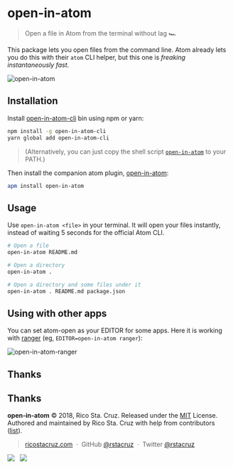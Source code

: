# open-in-atom

> Open a file in Atom from the terminal without lag 🏎️

This package lets you open files from the command line. Atom already lets you do this with their `atom` CLI helper, but this one is *freaking instantaneously fast*.

![open-in-atom](https://user-images.githubusercontent.com/74385/43037729-87aeccec-8d43-11e8-8509-b64115de0f91.gif)

## Installation

Install [open-in-atom-cli] bin using npm or yarn:

```sh
npm install -g open-in-atom-cli
yarn global add open-in-atom-cli
```

> (Alternatively, you can just copy the shell script [`open-in-atom`](https://github.com/rstacruz/open-in-atom-cli/blob/master/bin/open-in-atom) to your PATH.)

Then install the companion atom plugin, [open-in-atom](https://atom.io/packages/open-in-atom):

```sh
apm install open-in-atom
```

[open-in-atom-cli]: https://github.com/rstacruz/open-in-atom-cli

## Usage

Use `open-in-atom <file>` in your terminal. It will open your files instantly, instead of waiting 5 seconds for the official Atom CLI.

```sh
# Open a file
open-in-atom README.md

# Open a directory
open-in-atom .

# Open a directory and some files under it
open-in-atom . README.md package.json
```

## Using with other apps

You can set atom-open as your EDITOR for some apps. Here it is working with [ranger] (eg, `EDITOR=open-in-atom ranger`):

![open-in-atom-ranger](https://user-images.githubusercontent.com/74385/43037857-c60eabe6-8d44-11e8-9254-23c29826b045.gif)

[ranger]: https://github.com/ranger/ranger

## Thanks

## Thanks

**open-in-atom** © 2018, Rico Sta. Cruz. Released under the [MIT] License.<br>
Authored and maintained by Rico Sta. Cruz with help from contributors ([list][contributors]).

> [ricostacruz.com](http://ricostacruz.com) &nbsp;&middot;&nbsp;
> GitHub [@rstacruz](https://github.com/rstacruz) &nbsp;&middot;&nbsp;
> Twitter [@rstacruz](https://twitter.com/rstacruz)

[![](https://img.shields.io/github/followers/rstacruz.svg?style=social&label=@rstacruz)](https://github.com/rstacruz) &nbsp;
[![](https://img.shields.io/twitter/follow/rstacruz.svg?style=social&label=@rstacruz)](https://twitter.com/rstacruz)

[mit]: http://mit-license.org/
[contributors]: http://github.com/rstacruz/open-in-atom/contributors
